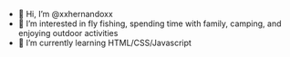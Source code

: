 - 👋 Hi, I’m @xxhernandoxx
- 👀 I’m interested in fly fishing, spending time with family, camping, and enjoying outdoor activities
- 🌱 I’m currently learning HTML/CSS/Javascript

<!---
xxhernandoxx/xxhernandoxx is a ✨ special ✨ repository because its `README.md` (this file) appears on your GitHub profile.
You can click the Preview link to take a look at your changes.
--->
